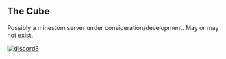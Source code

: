 ## The Cube

Possibly a minestom server under consideration/development. May or may not exist.

[![discord3](https://user-images.githubusercontent.com/96733109/176949023-ee8d96db-88bb-42b3-96da-444c9bafbf5f.png)](https://discord.gg/pthYrdPsm6)
